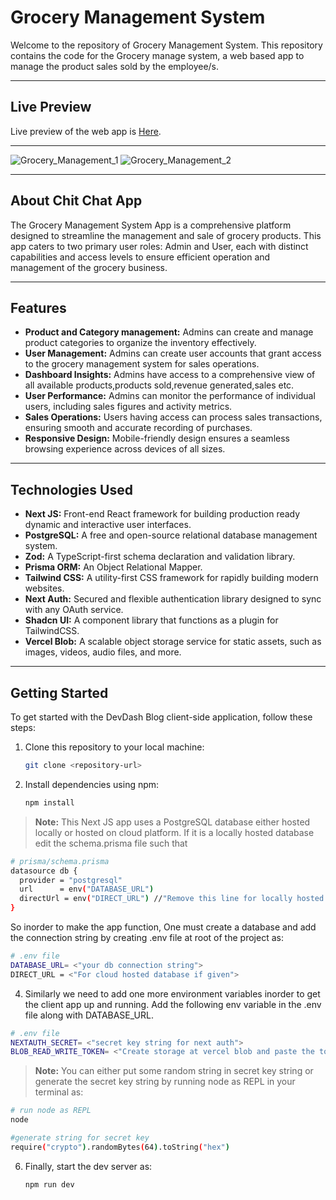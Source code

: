 # Grocery Management System

Welcome to the repository of Grocery Management System. This repository contains the code for the Grocery manage system, a web based app to manage the product sales sold by the employee/s.

---

## Live Preview

Live preview of the web app is [Here](https://pradip-grocery-management-system.vercel.app/).

---

![Grocery_Management_1](https://github.com/user-attachments/assets/81369568-6fc7-4d9d-9cf2-00a7444173b4)
![Grocery_Management_2](https://github.com/user-attachments/assets/413d972e-b2c3-4123-bdc6-f1b38b094453)

---

## About Chit Chat App

The Grocery Management System App is a comprehensive platform designed to streamline the management and sale of grocery products. This app caters to two primary user roles: Admin and User, each with distinct capabilities and access levels to ensure efficient operation and management of the grocery business.

---

## Features

- **Product and Category management:** Admins can create and manage product categories to organize the inventory effectively.
- **User Management:** Admins can create user accounts that grant access to the grocery management system for sales operations.
- **Dashboard Insights:** Admins have access to a comprehensive view of all available products,products sold,revenue generated,sales etc.
- **User Performance:** Admins can monitor the performance of individual users, including sales figures and activity metrics.
- **Sales Operations:** Users having access can process sales transactions, ensuring smooth and accurate recording of purchases.
- **Responsive Design:** Mobile-friendly design ensures a seamless browsing experience across devices of all sizes.

---

## Technologies Used

- **Next JS:** Front-end React framework for building production ready dynamic and interactive user interfaces.
- **PostgreSQL:** A free and open-source relational database management system.
- **Zod:** A TypeScript-first schema declaration and validation library.
- **Prisma ORM:** An Object Relational Mapper.
- **Tailwind CSS:** A utility-first CSS framework for rapidly building modern websites.
- **Next Auth:** Secured and flexible authentication library designed to sync with any OAuth service.
- **Shadcn UI:** A component library that functions as a plugin for TailwindCSS.
- **Vercel Blob:** A scalable object storage service for static assets, such as images, videos, audio files, and more.

---

## Getting Started

To get started with the DevDash Blog client-side application, follow these steps:

1. Clone this repository to your local machine:

   ```bash
   git clone <repository-url>
   ```

2. Install dependencies using npm:

   ```bash
   npm install
   ```

> **Note:** This Next JS app uses a PostgreSQL database either hosted locally or hosted on cloud platform. If it is a locally hosted database edit the schema.prisma file such that

```bash
# prisma/schema.prisma
datasource db {
  provider = "postgresql"
  url      = env("DATABASE_URL")
  directUrl = env("DIRECT_URL") //"Remove this line for locally hosted db"
}

```

So inorder to make the app function, One must create a database and add the connection string by creating .env file at root of the project as:

```bash
# .env file
DATABASE_URL= <"your db connection string">
DIRECT_URL = <"For cloud hosted database if given">
```

4. Similarly we need to add one more environment variables inorder to get the client app up and running. Add the following env variable in the .env file along with DATABASE_URL.

```bash
# .env file
NEXTAUTH_SECRET= <"secret key string for next auth">
BLOB_READ_WRITE_TOKEN= <"Create storage at vercel blob and paste the token in .env file">
```

> **Note:** You can either put some random string in secret key string or generate the secret key string by running node as REPL in your terminal as:

```bash
# run node as REPL
node

#generate string for secret key
require("crypto").randomBytes(64).toString("hex")
```

6. Finally, start the dev server as:

   ```bash
   npm run dev
   ```
